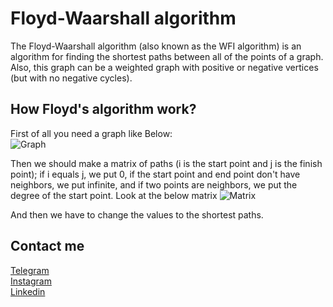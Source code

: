 # Floyd-Waarshall algorithm
The Floyd-Waarshall algorithm (also known as the WFI algorithm) is an algorithm for finding the shortest paths between all of the points of a graph. Also, this graph can be a weighted graph with positive or negative vertices (but with no negative cycles).

## How Floyd's algorithm work?
First of all you need a graph like Below:<br />
![Graph](https://cdn.programiz.com/sites/tutorial2program/files/fw-Graph.png)

Then we should make a matrix of paths (i is the start point and j is the finish point); if i equals j, we put 0, if the start point and end point don't have neighbors, we put infinite, and if two points are neighbors, we put the degree of the start point. Look at the below matrix
![Matrix](https://cdn.programiz.com/sites/tutorial2program/files/fw-Matrix-1.png)

And then we have to change the values to the shortest paths.


## Contact me<br />
[Telegram](https://t.me/iliyaFaramarzi)<br />
[Instagram](https://www.instagram.com/faramarziiliya/)<br />
[Linkedin](https://www.linkedin.com/in/iliya-faramarzi-13109a21a/)
